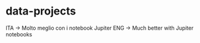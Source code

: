 # data-projects

ITA -> Molto meglio con i notebook Jupiter 
ENG -> Much better with Jupiter notebooks 

